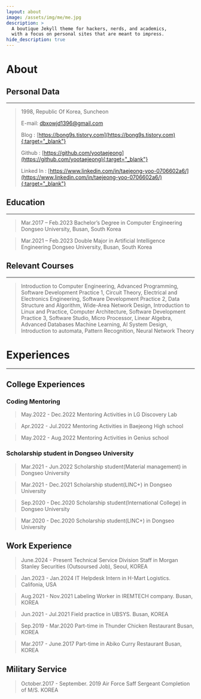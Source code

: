 ```yaml
---
layout: about
image: /assets/img/me/me.jpg
description: >
  A boutique Jekyll theme for hackers, nerds, and academics,
  with a focus on personal sites that are meant to impress.
hide_description: true
---
```


# About
<!--author-->

## Personal Data
---
> 1998, Republic Of Korea, Suncheon
>
> E-mail: dbxowjd1396@gmail.com
>
> Blog : [https://bong9s.tistory.com](https://bong9s.tistory.com){:target="_blank"}
>
> Github : [https://github.com/yootaejeong](https://github.com/yootaejeong){:target="_blank"}
>
> Linked In : [https://www.linkedin.com/in/taejeong-yoo-0706602a6/](https://www.linkedin.com/in/taejeong-yoo-0706602a6/){:target="_blank"}

## Education
---
> Mar.2017 – Feb.2023 Bachelor’s Degree in Computer Engineering Dongseo University, Busan, South Korea

> Mar.2021 – Feb.2023 Double Major in Artificial Intelligence Engineering Dongseo University, Busan, South Korea

## Relevant Courses
---
> Introduction to Computer Engineering, Advanced Programming, Software Development Practice 1, Circuit Theory, Electrical and Electronics Engineering, Software Development Practice 2, Data Structure and Algorithm, Wide-Area Network Design, Introduction to Linux and Practice, Computer Architecture, Software Development Practice 3, Software Studio, Micro Processor, Linear Algebra, Advanced Databases Machine Learning, AI System Design, Introduction to automata, Pattern Recognition, Neural Network Theory


# Experiences
---
## College Experiences

### Coding Mentoring

> May.2022 - Dec.2022  Mentoring Activities in LG Discovery Lab

> Apr.2022 - Jul.2022  Mentoring Activities in Baejeong High school

> May.2022 - Aug.2022  Mentoring Activities in Genius school

### Scholarship student in Dongseo University

> Mar.2021 - Jun.2022 Scholarship student(Material management) in Dongseo University

> Mar.2021 - Dec.2021 Scholarship student(LINC+) in Dongseo University

> Sep.2020 - Dec.2020 Scholarship student(International College) in Dongseo University

> Mar.2020 - Dec.2020 Scholarship student(LINC+) in Dongseo University

## Work Experience

> June.2024 - Present Technical Service Division Staff in Morgan Stanley Securities (Outsoursed Job), Seoul, KOREA

> Jan.2023 - Jan.2024 IT Helpdesk Intern in H-Mart Logistics. Califonia, USA

> Aug.2021 - Nov.2021 Labeling Worker in IREMTECH company. Busan, KOREA

> Jun.2021 - Jul.2021 Field practice in UBSYS. Busan, KOREA

> Sep.2019 - Mar.2020 Part-time in Thunder Chicken Restaurant Busan, KOREA

> Mar.2017 - June.2017 Part-time in Abiko Curry Restaurant Busan, KOREA

## Military Service

> October.2017 - September. 2019 Air Force Saff Sergeant Completion of M/S. KOREA
